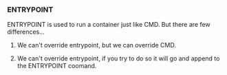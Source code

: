 ### ENTRYPOINT
ENTRYPOINT is used to run a container just like CMD. But there are few differences...

1. We can't override entrypoint, but we can override CMD.

2. We can't override entrypoint, if you try to do so it will go and append to the ENTRYPOINT coomand.



